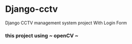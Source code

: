 # Django-cctv
Django CCTV management system project With Login Form
### this project using ~ openCV ~
